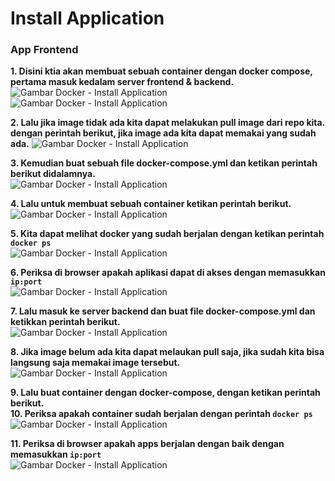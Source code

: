 # Install Application
### **App Frontend** <br>
**1. Disini ktia akan membuat sebuah container dengan docker compose, pertama masuk kedalam server frontend & backend.**<br>
![Gambar Docker - Install Application](screenshot/gambar1.png)<br>
![Gambar Docker - Install Application](screenshot/gambar2.png)<br>

**2. Lalu jika image tidak ada kita dapat melakukan pull image dari repo kita. dengan perintah berikut, jika image ada kita dapat memakai yang sudah ada.**
![Gambar Docker - Install Application](screenshot/gambar3.png)<br>

**3. Kemudian buat sebuah file docker-compose.yml dan ketikan perintah berikut didalamnya.**<br>
![Gambar Docker - Install Application](screenshot/gambar4.png)<br>

**4. Lalu untuk membuat sebuah container ketikan perintah berikut.**<br>
![Gambar Docker - Install Application](screenshot/gambar5.png)<br>

**5. Kita dapat melihat docker yang sudah berjalan dengan ketikan perintah `docker ps`**<br>
![Gambar Docker - Install Application](screenshot/gambar6.png)<br>

**6. Periksa di browser apakah aplikasi dapat di akses dengan memasukkan `ip:port`**<br>
![Gambar Docker - Install Application](screenshot/gambar7.png)<br>

**7. Lalu masuk ke server backend dan buat file docker-compose.yml dan ketikkan perintah berikut.**<br>
![Gambar Docker - Install Application](screenshot/gambar8.png)<br>

**8. Jika image belum ada kita dapat melaukan pull saja, jika sudah kita bisa langsung saja memakai image tersebut.**<br>
![Gambar Docker - Install Application](screenshot/gambar9.png)<br>

**9. Lalu buat container dengan docker-compose, dengan ketikan perintah berikut.**<br>
**10. Periksa apakah container sudah berjalan dengan perintah `docker ps`**
![Gambar Docker - Install Application](screenshot/gambar10.png)<br>

**11. Periksa di browser apakah apps berjalan dengan baik dengan memasukkan `ip:port`**<br>
![Gambar Docker - Install Application](screenshot/gambar11.png)<br>